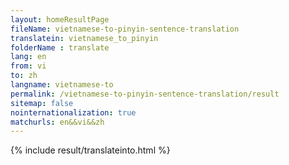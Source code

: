 ```yaml
---
layout: homeResultPage
fileName: vietnamese-to-pinyin-sentence-translation
translatein: vietnamese_to_pinyin
folderName : translate
lang: en
from: vi
to: zh
langname: vietnamese-to
permalink: /vietnamese-to-pinyin-sentence-translation/result
sitemap: false
nointernationalization: true
matchurls: en&&vi&&zh
---
```

{% include result/translateinto.html %}

<script src="/js/result/translation.js" data-foldername="{{page.folderName}}" data-lang="{{page.lang}}"></script>
